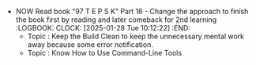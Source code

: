 - NOW Read book "97 T E P S K" Part 16 - Change the approach to finish the book first by reading and later comeback for 2nd learning
  :LOGBOOK:
  CLOCK: [2025-01-28 Tue 10:12:22]
  :END:
	- Topic : Keep the Build Clean to keep the unnecessary mental work away because some error notification.
	- Topic : Know How to Use Command-Line Tools